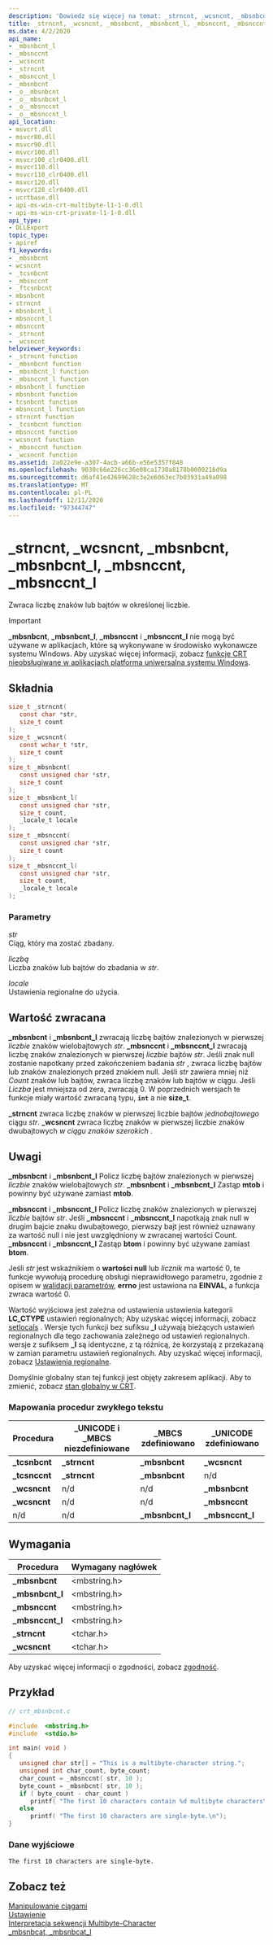 ```yaml
---
description: 'Dowiedz się więcej na temat: _strncnt, _wcsncnt, _mbsnbcnt, _mbsnbcnt_l, _mbsnccnt, _mbsnccnt_l'
title: _strncnt, _wcsncnt, _mbsnbcnt, _mbsnbcnt_l, _mbsnccnt, _mbsnccnt_l
ms.date: 4/2/2020
api_name:
- _mbsnbcnt_l
- _mbsnccnt
- _wcsncnt
- _strncnt
- _mbsnccnt_l
- _mbsnbcnt
- _o__mbsnbcnt
- _o__mbsnbcnt_l
- _o__mbsnccnt
- _o__mbsnccnt_l
api_location:
- msvcrt.dll
- msvcr80.dll
- msvcr90.dll
- msvcr100.dll
- msvcr100_clr0400.dll
- msvcr110.dll
- msvcr110_clr0400.dll
- msvcr120.dll
- msvcr120_clr0400.dll
- ucrtbase.dll
- api-ms-win-crt-multibyte-l1-1-0.dll
- api-ms-win-crt-private-l1-1-0.dll
api_type:
- DLLExport
topic_type:
- apiref
f1_keywords:
- _mbsnbcnt
- wcsncnt
- _tcsnbcnt
- _mbsnccnt
- _ftcsnbcnt
- mbsnbcnt
- strncnt
- mbsnbcnt_l
- mbsnccnt_l
- mbsnccnt
- _strncnt
- _wcsncnt
helpviewer_keywords:
- _strncnt function
- _mbsnbcnt function
- _mbsnbcnt_l function
- _mbsnccnt_l function
- mbsnbcnt_l function
- mbsnbcnt function
- tcsnbcnt function
- mbsnccnt_l function
- strncnt function
- _tcsnbcnt function
- mbsnccnt function
- wcsncnt function
- _mbsnccnt function
- _wcsncnt function
ms.assetid: 2a022e9e-a307-4acb-a66b-e56e5357f848
ms.openlocfilehash: 9030c66e226cc36e08ca1730a8178b0000216d9a
ms.sourcegitcommit: d6af41e42699628c3e2e6063ec7b03931a49a098
ms.translationtype: MT
ms.contentlocale: pl-PL
ms.lasthandoff: 12/11/2020
ms.locfileid: "97344747"
---
```

# <a name="_strncnt-_wcsncnt-_mbsnbcnt-_mbsnbcnt_l-_mbsnccnt-_mbsnccnt_l"></a>_strncnt, _wcsncnt, _mbsnbcnt, _mbsnbcnt_l, _mbsnccnt, _mbsnccnt_l

Zwraca liczbę znaków lub bajtów w określonej liczbie.

> [!IMPORTANT]
> **_mbsnbcnt**, **_mbsnbcnt_l**, **_mbsnccnt** i **_mbsnccnt_l** nie mogą być używane w aplikacjach, które są wykonywane w środowisko wykonawcze systemu Windows. Aby uzyskać więcej informacji, zobacz [funkcje CRT nieobsługiwane w aplikacjach platforma uniwersalna systemu Windows](../../cppcx/crt-functions-not-supported-in-universal-windows-platform-apps.md).

## <a name="syntax"></a>Składnia

```C
size_t _strncnt(
   const char *str,
   size_t count
);
size_t _wcsncnt(
   const wchar_t *str,
   size_t count
);
size_t _mbsnbcnt(
   const unsigned char *str,
   size_t count
);
size_t _mbsnbcnt_l(
   const unsigned char *str,
   size_t count,
   _locale_t locale
);
size_t _mbsnccnt(
   const unsigned char *str,
   size_t count
);
size_t _mbsnccnt_l(
   const unsigned char *str,
   size_t count,
   _locale_t locale
);
```

### <a name="parameters"></a>Parametry

*str*<br/>
Ciąg, który ma zostać zbadany.

*liczbą*<br/>
Liczba znaków lub bajtów do zbadania w *str*.

*locale*<br/>
Ustawienia regionalne do użycia.

## <a name="return-value"></a>Wartość zwracana

**_mbsnbcnt** i **_mbsnbcnt_l** zwracają liczbę bajtów znalezionych w pierwszej *liczbie* znaków wielobajtowych *str*. **_mbsnccnt** i **_mbsnccnt_l** zwracają liczbę znaków znalezionych w pierwszej *liczbie* bajtów *str*. Jeśli znak null zostanie napotkany przed zakończeniem badania *str* , zwraca liczbę bajtów lub znaków znalezionych przed znakiem null. Jeśli *str* zawiera mniej niż *Count* znaków lub bajtów, zwraca liczbę znaków lub bajtów w ciągu. Jeśli *Liczba* jest mniejsza od zera, zwracają 0. W poprzednich wersjach te funkcje miały wartość zwracaną typu, **`int`** a nie **size_t**.

**_strncnt** zwraca liczbę znaków w pierwszej liczbie bajtów *jednobajtowego* ciągu *str*. **_wcsncnt** zwraca liczbę znaków w pierwszej liczbie znaków dwubajtowych *w ciągu* *znaków szerokich* .

## <a name="remarks"></a>Uwagi

**_mbsnbcnt** i **_mbsnbcnt_l** Policz liczbę bajtów znalezionych w pierwszej *liczbie* znaków wielobajtowych *str*. **_mbsnbcnt** i **_mbsnbcnt_l** Zastąp **mtob** i powinny być używane zamiast **mtob**.

**_mbsnccnt** i **_mbsnccnt_l** Policz liczbę znaków znalezionych w pierwszej *liczbie* bajtów *str*. Jeśli **_mbsnccnt** i **_mbsnccnt_l** napotkają znak null w drugim bajcie znaku dwubajtowego, pierwszy bajt jest również uznawany za wartość null i nie jest uwzględniony w zwracanej wartości Count. **_mbsnccnt** i **_mbsnccnt_l** Zastąp **btom** i powinny być używane zamiast **btom**.

Jeśli *str* jest wskaźnikiem o **wartości null** lub *licznik* ma wartość 0, te funkcje wywołują procedurę obsługi nieprawidłowego parametru, zgodnie z opisem w [walidacji parametrów](../../c-runtime-library/parameter-validation.md), **errno** jest ustawiona na **EINVAL**, a funkcja zwraca wartość 0.

Wartość wyjściowa jest zależna od ustawienia ustawienia kategorii **LC_CTYPE** ustawień regionalnych; Aby uzyskać więcej informacji, zobacz [setlocals](setlocale-wsetlocale.md) . Wersje tych funkcji bez sufiksu **_l** używają bieżących ustawień regionalnych dla tego zachowania zależnego od ustawień regionalnych. wersje z sufiksem **_l** są identyczne, z tą różnicą, że korzystają z przekazaną w zamian parametru ustawień regionalnych. Aby uzyskać więcej informacji, zobacz [Ustawienia regionalne](../../c-runtime-library/locale.md).

Domyślnie globalny stan tej funkcji jest objęty zakresem aplikacji. Aby to zmienić, zobacz [stan globalny w CRT](../global-state.md).

### <a name="generic-text-routine-mappings"></a>Mapowania procedur zwykłego tekstu

|Procedura|_UNICODE i _MBCS niezdefiniowane|_MBCS zdefiniowano|_UNICODE zdefiniowano|
|-------------|--------------------------------------|--------------------|-----------------------|
|**_tcsnbcnt**|**_strncnt**|**_mbsnbcnt**|**_wcsncnt**|
|**_tcsnccnt**|**_strncnt**|**_mbsnbcnt**|n/d|
|**_wcsncnt**|n/d|n/d|**_mbsnbcnt**|
|**_wcsncnt**|n/d|n/d|**_mbsnccnt**|
|n/d|n/d|**_mbsnbcnt_l**|**_mbsnccnt_l**|

## <a name="requirements"></a>Wymagania

|Procedura|Wymagany nagłówek|
|-------------|---------------------|
|**_mbsnbcnt**|\<mbstring.h>|
|**_mbsnbcnt_l**|\<mbstring.h>|
|**_mbsnccnt**|\<mbstring.h>|
|**_mbsnccnt_l**|\<mbstring.h>|
|**_strncnt**|\<tchar.h>|
|**_wcsncnt**|\<tchar.h>|

Aby uzyskać więcej informacji o zgodności, zobacz [zgodność](../../c-runtime-library/compatibility.md).

## <a name="example"></a>Przykład

```C
// crt_mbsnbcnt.c

#include  <mbstring.h>
#include  <stdio.h>

int main( void )
{
   unsigned char str[] = "This is a multibyte-character string.";
   unsigned int char_count, byte_count;
   char_count = _mbsnccnt( str, 10 );
   byte_count = _mbsnbcnt( str, 10 );
   if ( byte_count - char_count )
      printf( "The first 10 characters contain %d multibyte characters\n", char_count );
   else
      printf( "The first 10 characters are single-byte.\n");
}
```

### <a name="output"></a>Dane wyjściowe

```Output
The first 10 characters are single-byte.
```

## <a name="see-also"></a>Zobacz też

[Manipulowanie ciągami](../../c-runtime-library/string-manipulation-crt.md)<br/>
[Ustawienie](../../c-runtime-library/locale.md)<br/>
[Interpretacja sekwencji Multibyte-Character](../../c-runtime-library/interpretation-of-multibyte-character-sequences.md)<br/>
[_mbsnbcat, _mbsnbcat_l](mbsnbcat-mbsnbcat-l.md)<br/>
